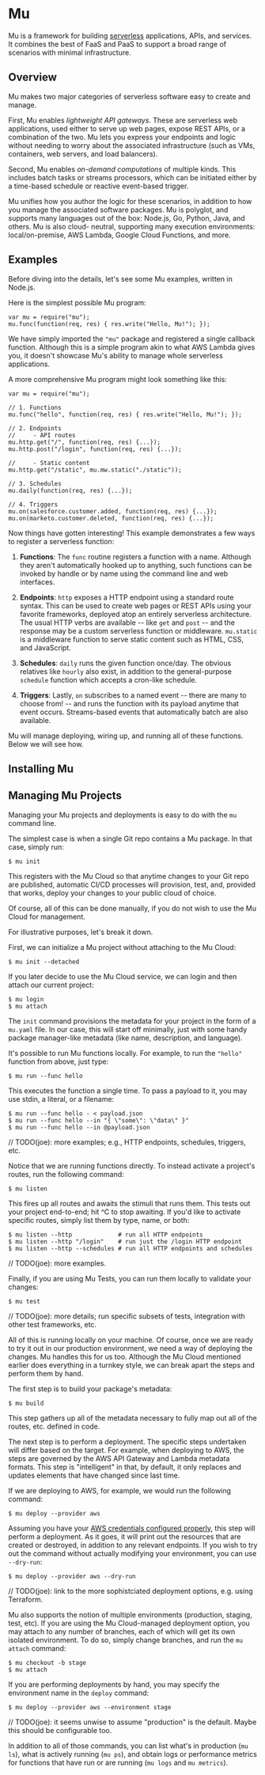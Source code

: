 # Mu

Mu is a framework for building [serverless](https://en.wikipedia.org/wiki/Serverless_computing) applications, APIs, and
services.  It combines the best of FaaS and PaaS to support a broad range of scenarios with minimal infrastructure.

## Overview

Mu makes two major categories of serverless software easy to create and manage.

First, Mu enables *lightweight API gateways*.  These are serverless web applications, used either to serve up web pages,
expose REST APIs, or a combination of the two.  Mu lets you express your endpoints and logic without needing to worry
about the associated infrastructure (such as VMs, containers, web servers, and load balancers).

Second, Mu enables *on-demand computations* of multiple kinds.  This includes batch tasks or streams processors, which
can be initiated either by a time-based schedule or reactive event-based trigger.

Mu unifies how you author the logic for these scenarios, in addition to how you manage the associated software packages.
Mu is polyglot, and supports many languages out of the box: Node.js, Go, Python, Java, and others.  Mu is also cloud-
neutral, supporting many execution environments: local/on-premise, AWS Lambda, Google Cloud Functions, and more.

## Examples

Before diving into the details, let's see some Mu examples, written in Node.js.

Here is the simplest possible Mu program:

    var mu = require("mu");
    mu.func(function(req, res) { res.write("Hello, Mu!"); });

We have simply imported the `"mu"` package and registered a single callback function.  Although this is a simple program
akin to what AWS Lambda gives you, it doesn't showcase Mu's ability to manage whole serverless applications.

A more comprehensive Mu program might look something like this:

    var mu = require("mu");

    // 1. Functions
    mu.func("hello", function(req, res) { res.write("Hello, Mu!"); });

    // 2. Endpoints
    //     - API routes
    mu.http.get("/", function(req, res) {...});
    mu.http.post("/login", function(req, res) {...});

    //     - Static content
    mu.http.get("/static", mu.mw.static("./static"));

    // 3. Schedules
    mu.daily(function(req, res) {...});

    // 4. Triggers
    mu.on(salesforce.customer.added, function(req, res) {...});
    mu.on(marketo.customer.deleted, function(req, res) {...});

Now things have gotten interesting!  This example demonstrates a few ways to register a serverless function:

1. **Functions**: The `func` routine registers a function with a name.  Although they aren't automatically hooked up to
   anything, such functions can be invoked by handle or by name using the command line and web interfaces.

2. **Endpoints**: `http` exposes a HTTP endpoint using a standard route syntax.  This can be used to create web
   pages or REST APIs using your favorite frameworks, deployed atop an entirely serverless architecture.  The usual
   HTTP verbs are available -- like `get` and `post` -- and the response may be a custom serverless function or
   middleware.  `mu.static` is a middleware function to serve static content such as HTML, CSS, and JavaScript.

3. **Schedules**: `daily` runs the given function once/day.  The obvious relatives like `hourly` also exist, in
   addition to the general-purpose `schedule` function which accepts a cron-like schedule.

4. **Triggers**: Lastly, `on` subscribes to a named event -- there are many to choose from! -- and runs the function
   with its payload anytime that event occurs.  Streams-based events that automatically batch are also available.

Mu will manage deploying, wiring up, and running all of these functions.  Below we will see how.

## Installing Mu

## Managing Mu Projects

Managing your Mu projects and deployments is easy to do with the `mu` command line.

The simplest case is when a single Git repo contains a Mu package.  In that case, simply run:

    $ mu init

This registers with the Mu Cloud so that anytime changes to your Git repo are published, automatic CI/CD processes
will provision, test, and, provided that works, deploy your changes to your public cloud of choice.

Of course, all of this can be done manually, if you do not wish to use the Mu Cloud for management.

For illustrative purposes, let's break it down.

First, we can initialize a Mu project without attaching to the Mu Cloud:

    $ mu init --detached

If you later decide to use the Mu Cloud service, we can login and then attach our current project:

    $ mu login
    $ mu attach

The `init` command provisions the metadata for your project in the form of a `mu.yaml` file.  In our case, this will
start off minimally, just with some handy package manager-like metadata (like name, description, and language).

It's possible to run Mu functions locally.  For example, to run the `"hello"` function from above, just type:

    $ mu run --func hello

This executes the function a single time.  To pass a payload to it, you may use stdin, a literal, or a filename:

    $ mu run --func hello - < payload.json
    $ mu run --func hello --in "{ \"some\": \"data\" }"
    $ mu run --func hello --in @payload.json

// TODO(joe): more examples; e.g., HTTP endpoints, schedules, triggers, etc.

Notice that we are running functions directly.  To instead activate a project's routes, run the following command:

    $ mu listen

This fires up all routes and awaits the stimuli that runs them.  This tests out your project end-to-end; hit ^C to stop
awaiting.  If you'd like to activate specific routes, simply list them by type, name, or both:

    $ mu listen --http             # run all HTTP endpoints
    $ mu listen --http "/login"    # run just the /login HTTP endpoint
    $ mu listen --http --schedules # run all HTTP endpoints and schedules

// TODO(joe): more examples.

Finally, if you are using Mu Tests, you can run them locally to validate your changes:

    $ mu test

// TODO(joe): more details; run specific subsets of tests, integration with other test frameworks, etc.

All of this is running locally on your machine.  Of course, once we are ready to try it out in our production
environment, we need a way of deploying the changes.  Mu handles this for us too.  Although the Mu Cloud mentioned
earlier does everything in a turnkey style, we can break apart the steps and perform them by hand.

The first step is to build your package's metadata:

    $ mu build

This step gathers up all of the metadata necessary to fully map out all of the routes, etc. defined in code.

The next step is to perform a deployment.  The specific steps undertaken will differ based on the target.  For
example, when deploying to AWS, the steps are governed by the AWS API Gateway and Lambda metadata formats.  This step
is "intelligent" in that, by default, it only replaces and updates elements that have changed since last time.

If we are deploying to AWS, for example, we would run the following command:

    $ mu deploy --provider aws

Assuming you have your [AWS credentials configured properly](
http://docs.aws.amazon.com/cli/latest/topic/config-vars.html), this step will perform a deployment.  As it goes, it will
print out the resources that are created or destroyed, in addition to any relevant endpoints.  If you wish to try out
the command without actually modifying your environment, you can use `--dry-run`:

    $ mu deploy --provider aws --dry-run

// TODO(joe): link to the more sophistciated deployment options, e.g. using Terraform.

Mu also supports the notion of multiple environments (production, staging, test, etc).  If you are using the Mu
Cloud-managed deployment option, you may attach to any number of branches, each of which will get its own isolated
environment.  To do so, simply change branches, and run the `mu attach` command:

    $ mu checkout -b stage
    $ mu attach

If you are performing deployments by hand, you may specify the environment name in the `deploy` command:

    $ mu deploy --provider aws --environment stage

// TODO(joe): it seems unwise to assume "production" is the default.  Maybe this should be configurable too.

In addition to all of those commands, you can list what's in production (`mu ls`), what is actively running (`mu ps`),
and obtain logs or performance metrics for functions that have run or are running (`mu logs` and `mu metrics`).

